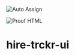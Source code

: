 ![Auto Assign](https://github.com/HireTrckr/hire-trckr-ui/actions/workflows/auto-assign.yml/badge.svg)

![Proof HTML](https://github.com/HireTrckr/hire-trckr-ui/actions/workflows/proof-html.yml/badge.svg)

# hire-trckr-ui
